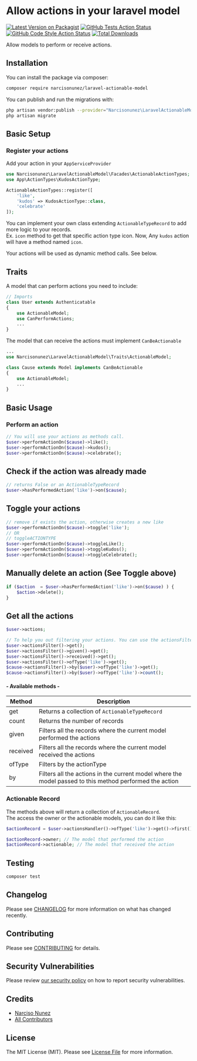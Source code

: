# Allow actions in your laravel model

[![Latest Version on Packagist](https://img.shields.io/packagist/v/narcisonunez/laravel-actionable-model.svg?style=flat-square)](https://packagist.org/packages/narcisonunez/laravel-actionable-model)
[![GitHub Tests Action Status](https://img.shields.io/github/workflow/status/narcisonunez/laravel-actionable-model/run-tests?label=tests)](https://github.com/narcisonunez/laravel-actionable-model/actions?query=workflow%3ATests+branch%3Amaster)
[![GitHub Code Style Action Status](https://img.shields.io/github/workflow/status/narcisonunez/laravel-actionable-model/Check%20&%20fix%20styling?label=code%20style)](https://github.com/narcisonunez/laravel-actionable-model/actions?query=workflow%3A"Check+%26+fix+styling"+branch%3Amaster)
[![Total Downloads](https://img.shields.io/packagist/dt/narcisonunez/laravel-actionable-model.svg?style=flat-square)](https://packagist.org/packages/narcisonunez/laravel-actionable-model)


Allow models to perform or receive actions.

## Installation

You can install the package via composer:

```bash
composer require narcisonunez/laravel-actionable-model
```

You can publish and run the migrations with:

```bash
php artisan vendor:publish --provider="Narcisonunez\LaravelActionableModel\LaravelActionableModelServiceProvider" --tag="actionable-model-migrations"
php artisan migrate
```

## Basic Setup

### Register your actions

Add your action in your `AppServiceProvider`

```php
use Narcisonunez\LaravelActionableModel\Facades\ActionableActionTypes;
use App\ActionTypes\KudosActionType;

ActionableActionTypes::register([
    'like',
    'kudos' => KudosActionType::class,
    'celebrate'
]);
``` 
You can implement your own class extending `ActionableTypeRecord` to add more logic to your records.   
Ex. `icon` method to get that specific action type icon.
Now, Any `kudos` action will have a method named `icon`.  

Your actions will be used as dynamic method calls. See below.

## Traits
A model that can perform actions you need to include:

```php
// Imports 
class User extends Authenticatable
{
    use ActionableModel;
    use CanPerformActions;
    ...
}
```

The model that can receive the actions must implement `CanBeActionable`
```php
...
use Narcisonunez\LaravelActionableModel\Traits\ActionableModel;

class Cause extends Model implements CanBeActionable
{
    use ActionableModel;
    ...
}
```

## Basic Usage

### Perform an action
```php
// You will use your actions as methods call.
$user->performActionOn($cause)->like();
$user->performActionOn($cause)->kudos();
$user->performActionOn($cause)->celebrate();
```

## Check if the action was already made
```php
// returns False or an ActionableTypeRecord
$user->hasPerformedAction('like')->on($cause);
```

## Toggle your actions
```php
// remove if exists the action, otherwise creates a new like
$user->performActionOn($cause)->toggle('like');
// OR
// toggleACTIONTYPE
$user->performActionOn($cause)->toggleLike(); 
$user->performActionOn($cause)->toggleKudos(); 
$user->performActionOn($cause)->toggleCelebrate(); 
```

## Manually delete an action (See Toggle above)
```php
if ($action  = $user->hasPerformedAction('like')->on($cause) ) {
    $action->delete();
}
```

## Get all the actions
```php
$user->actions;

// To help you out filtering your actions. You can use the actionsFilter method
$user->actionsFilter()->get();
$user->actionsFilter()->given()->get();
$user->actionsFilter()->received()->get();
$user->actionsFilter()->ofType('like')->get();
$cause->actionsFilter()->by($user)->ofType('like')->get();
$cause->actionsFilter()->by($user)->ofType('like')->count();
```

#### - Available methods -
| Method | Description |
| --- | --- |
| get | Returns a collection of `ActionableTypeRecord` |
| count | Returns the number of records |
| given | Filters all the records where the current model performed the actions |
| received | Filters all the records where the current model received the actions |
| ofType | Filters by the actionType|
| by | Filters all the actions in the current model where the model passed to this method performed the action |

### Actionable Record
The methods above will return a collection of `ActionableRecord`.  
The access the owner or the actionable models, you can do it like this:
```php
$actionRecord = $user->actionsHandler()->ofType('like')->get()->first();

$actionRecord->owner; // The model that performed the action
$actionRecord->actionable; // The model that received the action
```

## Testing

```bash
composer test
```

## Changelog

Please see [CHANGELOG](CHANGELOG.md) for more information on what has changed recently.

## Contributing

Please see [CONTRIBUTING](.github/CONTRIBUTING.md) for details.

## Security Vulnerabilities

Please review [our security policy](../../security/policy) on how to report security vulnerabilities.

## Credits

- [Narciso Nunez](https://github.com/narcisonunez)
- [All Contributors](../../contributors)

## License

The MIT License (MIT). Please see [License File](LICENSE.md) for more information.
